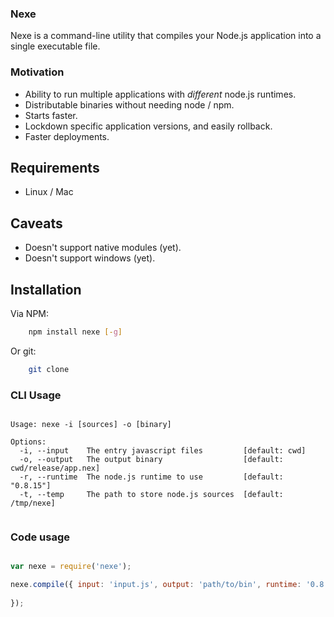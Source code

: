 ### Nexe

Nexe is a command-line utility that compiles your Node.js application into a single executable file.

### Motivation

- Ability to run multiple applications with *different* node.js runtimes. 
- Distributable binaries without needing node / npm.
- Starts faster.
- Lockdown specific application versions, and easily rollback.
- Faster deployments.

## Requirements

- Linux / Mac

## Caveats

- Doesn't support native modules (yet).
- Doesn't support windows (yet).

## Installation

Via NPM:

```bash
	npm install nexe [-g]
```

Or git:

```bash
	git clone 
```

### CLI Usage

````text
	
Usage: nexe -i [sources] -o [binary]

Options:
  -i, --input    The entry javascript files         [default: cwd]
  -o, --output   The output binary                  [default: cwd/release/app.nex]
  -r, --runtime  The node.js runtime to use         [default: "0.8.15"]
  -t, --temp     The path to store node.js sources  [default: /tmp/nexe]


```` 


### Code usage

````javascript

var nexe = require('nexe');

nexe.compile({ input: 'input.js', output: 'path/to/bin', runtime: '0.8.15' } function() {
	
});
	
````





